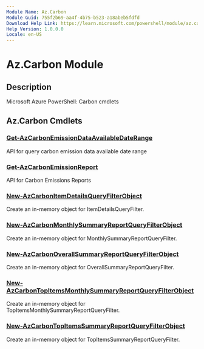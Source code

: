 ```yaml
---
Module Name: Az.Carbon
Module Guid: 755f2b69-aa4f-4b75-b523-a18abeb5fdfd
Download Help Link: https://learn.microsoft.com/powershell/module/az.carbon
Help Version: 1.0.0.0
Locale: en-US
---
```


# Az.Carbon Module
## Description
Microsoft Azure PowerShell: Carbon cmdlets

## Az.Carbon Cmdlets
### [Get-AzCarbonEmissionDataAvailableDateRange](Get-AzCarbonEmissionDataAvailableDateRange.md)
API for query carbon emission data available date range

### [Get-AzCarbonEmissionReport](Get-AzCarbonEmissionReport.md)
API for Carbon Emissions Reports

### [New-AzCarbonItemDetailsQueryFilterObject](New-AzCarbonItemDetailsQueryFilterObject.md)
Create an in-memory object for ItemDetailsQueryFilter.

### [New-AzCarbonMonthlySummaryReportQueryFilterObject](New-AzCarbonMonthlySummaryReportQueryFilterObject.md)
Create an in-memory object for MonthlySummaryReportQueryFilter.

### [New-AzCarbonOverallSummaryReportQueryFilterObject](New-AzCarbonOverallSummaryReportQueryFilterObject.md)
Create an in-memory object for OverallSummaryReportQueryFilter.

### [New-AzCarbonTopItemsMonthlySummaryReportQueryFilterObject](New-AzCarbonTopItemsMonthlySummaryReportQueryFilterObject.md)
Create an in-memory object for TopItemsMonthlySummaryReportQueryFilter.

### [New-AzCarbonTopItemsSummaryReportQueryFilterObject](New-AzCarbonTopItemsSummaryReportQueryFilterObject.md)
Create an in-memory object for TopItemsSummaryReportQueryFilter.


